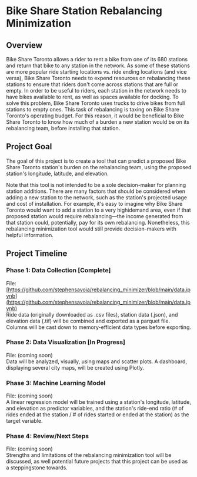 # Bike Share Station Rebalancing Minimization

## Overview

Bike Share Toronto allows a rider to rent a bike from one of its 680 stations and return that bike to any station in the network. As some of these stations are more popular ride starting locations vs. ride ending locations (and vice versa), Bike Share Toronto needs to expend resources on rebalancing these stations to ensure that riders don't come across stations that are full or empty. In order to be useful to riders, each station in the network needs to have bikes available to rent, as well as spaces available for docking. To solve this problem, Bike Share Toronto uses trucks to drive bikes from full stations to empty ones. This task of rebalancing is taxing on Bike Share Toronto's operating budget. For this reason, it would be beneficial to Bike Share Toronto to know how much of a burden a new station would be on its rebalancing team, before installing that station.

## Project Goal

The goal of this project is to create a tool that can predict a proposed Bike Share Toronto station's burden on the rebalancing team, using the proposed station's longitude, latitude, and elevation.

Note that this tool is not intended to be a sole decision-maker for planning station additions. There are many factors that should be considered when adding a new station to the network, such as the station's projected usage and cost of installation. For example, it's easy to imagine why Bike Share Toronto would want to add a station to a very highidemand area, even if that proposed station would require rebalancing—the income generated from that station could, potentially, pay for its own rebalancing. Nonetheless, this rebalancing minimization tool would still provide decision-makers with helpful information.

## Project Timeline

### Phase 1: Data Collection [Complete]
File: [https://github.com/stephensavoia/rebalancing_minimizer/blob/main/data.ipynb](https://github.com/stephensavoia/rebalancing_minimizer/blob/main/data.ipynb)  
Ride data (originally downloaded as .csv files), station data (.json), and elevation data (.tif) will be combined and exported as a parquet file. Columns will be cast down to memory-efficient data types before exporting.

### Phase 2: Data Visualization [In Progress]
File: (coming soon)  
Data will be analyzed, visually, using maps and scatter plots. A dashboard, displaying several city maps, will be created using Plotly.

### Phase 3: Machine Learning Model
File: (coming soon)  
A linear regression model will be trained using a station's longitude, latitude, and elevation as predictor variables, and the station's ride-end ratio (# of rides ended at the station / # of rides started or ended at the station) as the target variable.

### Phase 4: Review/Next Steps
File: (coming soon)  
Strengths and limitations of the rebalancing minimization tool will be discussed, as well potential future projects that this project can be used as a steppingstone towards.